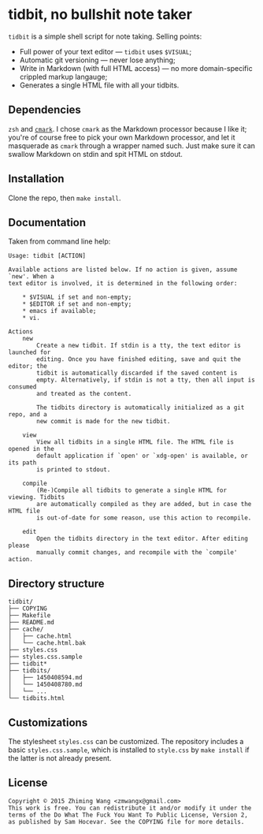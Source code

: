 # tidbit, no bullshit note taker

`tidbit` is a simple shell script for note taking. Selling points:

* Full power of your text editor — `tidbit` uses `$VISUAL`;
* Automatic git versioning — never lose anything;
* Write in Markdown (with full HTML access) — no more domain-specific crippled
  markup langauge;
* Generates a single HTML file with all your tidbits.

## Dependencies

`zsh` and [`cmark`](https://github.com/jgm/cmark). I chose `cmark` as the
Markdown processor because I like it; you're of course free to pick your own
Markdown processor, and let it masquerade as `cmark` through a wrapper named
such. Just make sure it can swallow Markdown on stdin and spit HTML on stdout.

## Installation

Clone the repo, then `make install`.

## Documentation

Taken from command line help:

```
Usage: tidbit [ACTION]

Available actions are listed below. If no action is given, assume `new'. When a
text editor is involved, it is determined in the following order:

    * $VISUAL if set and non-empty;
    * $EDITOR if set and non-empty;
    * emacs if available;
    * vi.

Actions
    new
        Create a new tidbit. If stdin is a tty, the text editor is launched for
        editing. Once you have finished editing, save and quit the editor; the
        tidbit is automatically discarded if the saved content is
        empty. Alternatively, if stdin is not a tty, then all input is consumed
        and treated as the content.

        The tidbits directory is automatically initialized as a git repo, and a
        new commit is made for the new tidbit.

    view
        View all tidbits in a single HTML file. The HTML file is opened in the
        default application if `open' or `xdg-open' is available, or its path
        is printed to stdout.

    compile
        (Re-)Compile all tidbits to generate a single HTML for viewing. Tidbits
        are automatically compiled as they are added, but in case the HTML file
        is out-of-date for some reason, use this action to recompile.

    edit
        Open the tidbits directory in the text editor. After editing please
        manually commit changes, and recompile with the `compile' action.
```

## Directory structure

```
tidbit/
├── COPYING
├── Makefile
├── README.md
├── cache/
│   ├── cache.html
│   └── cache.html.bak
├── styles.css
├── styles.css.sample
├── tidbit*
├── tidbits/
│   ├── 1450408594.md
│   └── 1450408780.md
│   └── ...
└── tidbits.html
```

## Customizations

The stylesheet `styles.css` can be customized. The repository includes a basic
`styles.css.sample`, which is installed to `style.css` by `make install` if the
latter is not already present.

## License

```
Copyright © 2015 Zhiming Wang <zmwangx@gmail.com>
This work is free. You can redistribute it and/or modify it under the
terms of the Do What The Fuck You Want To Public License, Version 2,
as published by Sam Hocevar. See the COPYING file for more details.
```
